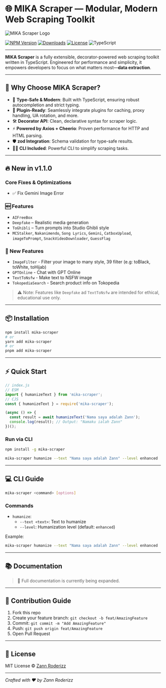 # 🌐 MIKA Scraper — Modular, Modern Web Scraping Toolkit

![MIKA Scraper Logo](https://files.catbox.moe/cj0afq.jpeg)

[![NPM Version](https://img.shields.io/npm/v/mika-scraper.svg?style=for-the-badge)](https://www.npmjs.com/package/mika-scraper)
[![Downloads](https://img.shields.io/npm/dt/mika-scraper.svg?style=for-the-badge)](https://www.npmjs.com/package/mika-scraper)
[![License](https://img.shields.io/npm/l/mika-scraper.svg?style=for-the-badge)](https://github.com/MikaYelovich/mika-scraper/blob/main/LICENSE)
![TypeScript](https://img.shields.io/badge/written%20in-TypeScript-blue.svg?style=for-the-badge)

---

**MIKA Scraper** is a fully extensible, decorator-powered web scraping toolkit written in TypeScript. Engineered for performance and simplicity, it empowers developers to focus on what matters most—**data extraction**.

---

## 🚀 Why Choose MIKA Scraper?

- 🧠 **Type-Safe & Modern**: Built with TypeScript, ensuring robust autocompletion and strict typing.
- 🧩 **Plugin-Ready**: Seamlessly integrate plugins for caching, proxy handling, UA rotation, and more.
- 🛠 **Decorator API**: Clean, declarative syntax for scraper logic.
- ⚡ **Powered by Axios + Cheerio**: Proven performance for HTTP and HTML parsing.
- 🛡️ **zod Integration**: Schema validation for type-safe results.
- 🧑‍💻 **CLI Included**: Powerful CLI to simplify scraping tasks.

---

## 🔥 New in v1.1.0

### Core Fixes & Optimizations

- ✅ Fix Gemini Image Error

### 🆕 Features

- `AIFreeBox`
- `Deepfake` – Realistic media generation
- `ToGhibli` – Turn prompts into Studio Ghibli style
- `MCStalker`, `Nakanimendo`, `Song Lyrics`, `Gemini`, `CatboxUpload`, `imageToPrompt`, `SnackVideoDownloader`, `GuessFlag`

### 🥞 New Features

- `ImageFilter` - Filter your image to many style, 39 filter (e.g: toBlack, toWhite, toHijab)
- `GPTOnline` - Chat with GPT Online
- `TextToNsfw` - Make text to NSFW image
- `TokopediaSearch` - Search product info on Tokopedia

> ⚠️ Note: Features like `Deepfake` ad `TextToNsfw` are intended for ethical, educational use only.

---

## 📦 Installation

```bash
npm install mika-scraper
# or
yarn add mika-scraper
# or
pnpm add mika-scraper
```

---

## ⚡ Quick Start

```js
// index.js
// ESM
import { humanizeText } from 'mika-scraper';
// CJS
const { humanizeText } = require('mika-scraper');

(async () => {
  const result = await humanizeText('Nama saya adalah Zann');
  console.log(result); // Output: "Namaku ialah Zann"
})();
```

### Run via CLI

```bash
npm install -g mika-scraper

mika-scraper humanize --text "Nama saya adalah Zann" --level enhanced
```

---

## 💻 CLI Guide

```bash
mika-scraper <command> [options]
```

### Commands

- `humanize`:
  - `--text <text>`: Text to humanize
  - `--level`: Humanization level (default: `enhanced`)

Example:

```bash
mika-scraper humanize --text "Nama saya adalah Zann" --level enhanced
```

---

## 📚 Documentation

> 📘 Full documentation is currently being expanded.

---

## 🤝 Contribution Guide

1. Fork this repo
2. Create your feature branch: `git checkout -b feat/AmazingFeature`
3. Commit: `git commit -m "Add AmazingFeature"`
4. Push: `git push origin feat/AmazingFeature`
5. Open Pull Request

---

## 📜 License

MIT License © [Zann Roderizz](https://github.com/MikaYelovich)

---

_Crafted with ❤️ by Zann Roderizz_
